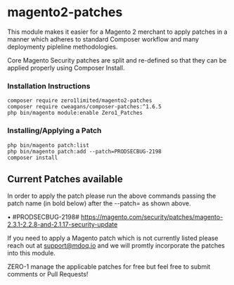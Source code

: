 # magento2-patches

This module makes it easier for a Magento 2 merchant to apply patches in a manner which adheres to standard Composer workflow and many deploymenty pipleline methodologies.

Core Magento Security patches are split and re-defined so that they can be applied properly using Composer Install.

### Installation Instructions
```
composer require zero1limited/magento2-patches
composer require cweagans/composer-patches:^1.6.5
php bin/magento module:enable Zero1_Patches
```

### Installing/Applying a Patch
```
php bin/magento patch:list
php bin/magento patch:add --patch=PRODSECBUG-2198
composer install
```

## Current Patches available
In order to apply the patch please run the above commands passing the patch name (in bold below) after the --patch= as shown above.

• #PRODSECBUG-2198# https://magento.com/security/patches/magento-2.3.1-2.2.8-and-2.1.17-security-update


If you need to apply a Magento patch which is not currently listed please reach out at support@mdoq.io and we will promtly incorporate the patches into this module.





















ZERO-1 manage the applicable patches for free but feel free to submit comments or Pull Requests!
